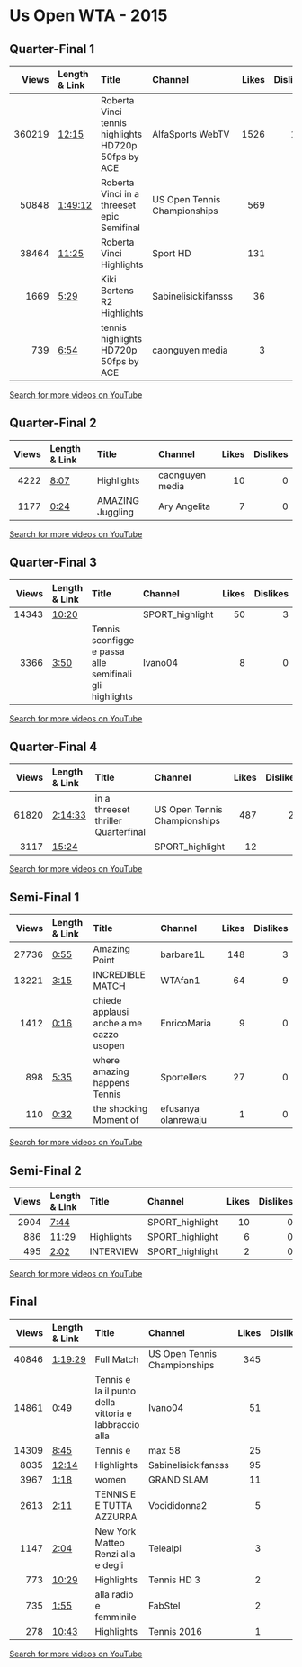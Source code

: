 
# Us Open WTA - 2015
    
## Quarter-Final 1
|   Views | Length & Link                                          | Title                                                 | Channel                      |   Likes |   Dislikes |
|--------:|:-------------------------------------------------------|:------------------------------------------------------|:-----------------------------|--------:|-----------:|
|  360219 | [12:15](https://www.youtube.com/watch?v=Ptf7JpcjzrA)   | Roberta Vinci   tennis highlights HD720p 50fps by ACE | AlfaSports WebTV             |    1526 |        147 |
|   50848 | [1:49:12](https://www.youtube.com/watch?v=9iDmyCZORRM) | Roberta Vinci in a threeset epic    Semifinal         | US Open Tennis Championships |     569 |         29 |
|   38464 | [11:25](https://www.youtube.com/watch?v=1craTKR6Zlc)   | Roberta Vinci Highlights                              | Sport HD                     |     131 |         13 |
|    1669 | [5:29](https://www.youtube.com/watch?v=VlefHflmOEs)    | Kiki Bertens    R2 Highlights                         | Sabinelisickifansss          |      36 |          3 |
|     739 | [6:54](https://www.youtube.com/watch?v=7o9lnq-gbRw)    | tennis highlights HD720p 50fps by ACE                 | caonguyen media              |       3 |          0 |

[Search for more videos on YouTube](https://www.youtube.com/results?search_query=%22us+open%22+%22Williams%22+%22Williams%22+%222015%22+%22highlights%22)     

## Quarter-Final 2
|   Views | Length & Link                                       | Title            | Channel         |   Likes |   Dislikes |
|--------:|:----------------------------------------------------|:-----------------|:----------------|--------:|-----------:|
|    4222 | [8:07](https://www.youtube.com/watch?v=Wt0YyiMhdYk) | Highlights       | caonguyen media |      10 |          0 |
|    1177 | [0:24](https://www.youtube.com/watch?v=UcldqMHuFgQ) | AMAZING Juggling | Ary Angelita    |       7 |          0 |

[Search for more videos on YouTube](https://www.youtube.com/results?search_query=%22us+open%22+%22Vinci%22+%22Mladenovic%22+%222015%22+%22highlights%22)     

## Quarter-Final 3
|   Views | Length & Link                                        | Title                                                          | Channel         |   Likes |   Dislikes |
|--------:|:-----------------------------------------------------|:---------------------------------------------------------------|:----------------|--------:|-----------:|
|   14343 | [10:20](https://www.youtube.com/watch?v=HKGwDNssuyQ) |                                                                | SPORT_highlight |      50 |          3 |
|    3366 | [3:50](https://www.youtube.com/watch?v=CSpSd6pri64)  | Tennis     sconfigge   e passa alle semifinali  gli highlights | Ivano04         |       8 |          0 |

[Search for more videos on YouTube](https://www.youtube.com/results?search_query=%22us+open%22+%22Pennetta%22+%22Kvitova%22+%222015%22+%22highlights%22)     

## Quarter-Final 4
|   Views | Length & Link                                          | Title                                  | Channel                      |   Likes |   Dislikes |
|--------:|:-------------------------------------------------------|:---------------------------------------|:-----------------------------|--------:|-----------:|
|   61820 | [2:14:33](https://www.youtube.com/watch?v=hkQD0iRyzbg) | in a threeset thriller    Quarterfinal | US Open Tennis Championships |     487 |         23 |
|    3117 | [15:24](https://www.youtube.com/watch?v=vNMM6Yud_mo)   |                                        | SPORT_highlight              |      12 |          0 |

[Search for more videos on YouTube](https://www.youtube.com/results?search_query=%22us+open%22+%22Halep%22+%22Azarenka%22+%222015%22+%22highlights%22)     

## Semi-Final 1
|   Views | Length & Link                                       | Title                                      | Channel             |   Likes |   Dislikes |
|--------:|:----------------------------------------------------|:-------------------------------------------|:--------------------|--------:|-----------:|
|   27736 | [0:55](https://www.youtube.com/watch?v=kvD-PmPvMs8) | Amazing Point                              | barbare1L           |     148 |          3 |
|   13221 | [3:15](https://www.youtube.com/watch?v=9M40aEMH0_8) | INCREDIBLE MATCH                           | WTAfan1             |      64 |          9 |
|    1412 | [0:16](https://www.youtube.com/watch?v=L7-B18apimM) | chiede applausi  anche a me cazzo   usopen | EnricoMaria         |       9 |          0 |
|     898 | [5:35](https://www.youtube.com/watch?v=L2j-0UlihS0) | where amazing happens Tennis               | Sportellers         |      27 |          0 |
|     110 | [0:32](https://www.youtube.com/watch?v=zkLQiB8mj2I) | the shocking Moment of                     | efusanya olanrewaju |       1 |          0 |

[Search for more videos on YouTube](https://www.youtube.com/results?search_query=%22us+open%22+%22Vinci%22+%22Williams%22+%222015%22+%22highlights%22)     

## Semi-Final 2
|   Views | Length & Link                                        | Title      | Channel         |   Likes |   Dislikes |
|--------:|:-----------------------------------------------------|:-----------|:----------------|--------:|-----------:|
|    2904 | [7:44](https://www.youtube.com/watch?v=xQ5uo9jqM9c)  |            | SPORT_highlight |      10 |          0 |
|     886 | [11:29](https://www.youtube.com/watch?v=CE6Pl7lRBCU) | Highlights | SPORT_highlight |       6 |          0 |
|     495 | [2:02](https://www.youtube.com/watch?v=S9on-6W1f5g)  | INTERVIEW  | SPORT_highlight |       2 |          0 |

[Search for more videos on YouTube](https://www.youtube.com/results?search_query=%22us+open%22+%22Pennetta%22+%22Halep%22+%222015%22+%22highlights%22)     

## Final
|   Views | Length & Link                                          | Title                                                    | Channel                      |   Likes |   Dislikes |
|--------:|:-------------------------------------------------------|:---------------------------------------------------------|:-----------------------------|--------:|-----------:|
|   40846 | [1:19:29](https://www.youtube.com/watch?v=chmYM8w7flQ) | Full Match                                               | US Open Tennis Championships |     345 |         11 |
|   14861 | [0:49](https://www.youtube.com/watch?v=6SN9_YVCqYI)    | Tennis   e la  il punto della vittoria e labbraccio alla | Ivano04                      |      51 |          4 |
|   14309 | [8:45](https://www.youtube.com/watch?v=IWubp1gunBQ)    | Tennis   e                                               | max 58                       |      25 |          3 |
|    8035 | [12:14](https://www.youtube.com/watch?v=QKV7Uj2Mwsg)   | Highlights                                               | Sabinelisickifansss          |      95 |          2 |
|    3967 | [1:18](https://www.youtube.com/watch?v=bZ6U9FZzFFs)    | women                                                    | GRAND SLAM                   |      11 |          1 |
|    2613 | [2:11](https://www.youtube.com/watch?v=Tnyvtxl4KYk)    | TENNIS    E  E TUTTA AZZURRA                             | Vocididonna2                 |       5 |          0 |
|    1147 | [2:04](https://www.youtube.com/watch?v=cDUYg2nI6Lo)    | New York Matteo Renzi alla e degli                       | Telealpi                     |       3 |          2 |
|     773 | [10:29](https://www.youtube.com/watch?v=_HCTKDuAaP0)   | Highlights                                               | Tennis HD 3                  |       2 |          1 |
|     735 | [1:55](https://www.youtube.com/watch?v=IURNp7k0LAA)    | alla radio  e femminile                                  | FabStel                      |       2 |          0 |
|     278 | [10:43](https://www.youtube.com/watch?v=Ie9rMHz69HE)   | Highlights                                               | Tennis 2016                  |       1 |          0 |

[Search for more videos on YouTube](https://www.youtube.com/results?search_query=%22us+open%22+%22Pennetta%22+%22Vinci%22+%222015%22+%22highlights%22)     
